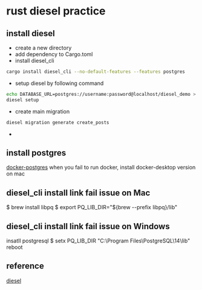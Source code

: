 # rust diesel practice

## install diesel

- create a new directory
- add dependency to Cargo.toml
- install diesel_cli  
``` bash
cargo install diesel_cli --no-default-features --features postgres
```
- setup diesel by following command
``` bash
echo DATABASE_URL=postgres://username:password@localhost/diesel_demo > .env
diesel setup
```
- create main migration
``` bash
diesel migration generate create_posts
```
- 
## install postgres

[docker-postgres](https://devinlife.com/postgresql/run-postgresql-on-docker/)
when you fail to run docker, install docker-desktop version on mac

## diesel_cli install link fail issue on Mac
$ brew install libpq
$ export PQ_LIB_DIR="${brew --prefix libpq}/lib"

## diesel_cli install link fail issue on Windows
insatll postgresql
$ setx PQ_LIB_DIR "C:\Program Files\PostgreSQL\14\lib"
reboot


## reference

[diesel](https://diesel.rs/guides/getting-started)
